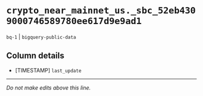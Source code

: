 # `crypto_near_mainnet_us._sbc_52eb4309000746589780ee617d9e9ad1`
`bq-1` | `bigquery-public-data`

## Column details
* [TIMESTAMP] `last_update`

-------------------------------------------------------------------------------
*Do not make edits above this line.*
